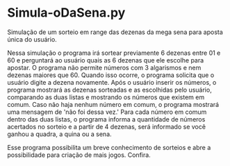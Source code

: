 # Simula-oDaSena.py
Simulação de um sorteio em range das dezenas da mega sena para aposta única do usuário.

Nessa simulação o programa irá sortear previamente 6 dezenas entre 01 e 60 e perguntará ao usuário quais as 6 dezenas que ele escolhe para apostar.
O programa não permite números com 3 algarismos e nem dezenas maiores que 60. Quando isso ocorre, o programa solicita que o usuário digite a dezena novamente.
Após o usuário inserir os números, o programa mostrará as dezenas sorteadas e as escolhidas pelo usuário, comparando as duas listas e mostrando os números que existem em comum. Caso não haja nenhum número em comum, o programa mostrará uma mensagem de 'não foi dessa vez.'
Para cada número em comum dentro das duas listas, o programa informa a quantidade de números acertados no sorteio e a partir de 4 dezenas, será informado se você ganhou a quadra, a quina ou a sena.

Esse programa possibilita um breve conhecimento de sorteios e abre a possibilidade para criação de mais jogos. Confira. 
